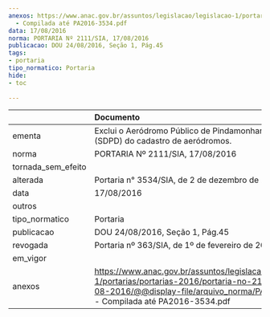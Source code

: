 ```yaml
---
anexos: https://www.anac.gov.br/assuntos/legislacao/legislacao-1/portarias/portarias-2016/portaria-no-2111-sia-17-08-2016/@@display-file/arquivo_norma/PA2016-2111
  - Compilada até PA2016-3534.pdf
data: 17/08/2016
norma: PORTARIA Nº 2111/SIA, 17/08/2016
publicacao: DOU 24/08/2016, Seção 1, Pág.45
tags:
- portaria
tipo_normatico: Portaria
hide: 
- toc 
 
---
```


|                    | Documento                                                                                                                                                                                  |
|:-------------------|:-------------------------------------------------------------------------------------------------------------------------------------------------------------------------------------------|
| ementa             | Exclui o Aeródromo Público de Pindamonhangaba (SDPD) do cadastro de aeródromos.                                                                                                            |
| norma              | PORTARIA Nº 2111/SIA, 17/08/2016                                                                                                                                                           |
| tornada_sem_efeito |                                                                                                                                                                                            |
| alterada           | Portaria n° 3534/SIA, de 2 de dezembro de 2016.                                                                                                                                            |
| data               | 17/08/2016                                                                                                                                                                                 |
| outros             |                                                                                                                                                                                            |
| tipo_normatico     | Portaria                                                                                                                                                                                   |
| publicacao         | DOU 24/08/2016, Seção 1, Pág.45                                                                                                                                                            |
| revogada           | Portaria nº 363/SIA, de 1º de fevereiro de 2017.                                                                                                                                           |
| em_vigor           |                                                                                                                                                                                            |
| anexos             | https://www.anac.gov.br/assuntos/legislacao/legislacao-1/portarias/portarias-2016/portaria-no-2111-sia-17-08-2016/@@display-file/arquivo_norma/PA2016-2111 - Compilada até PA2016-3534.pdf |
